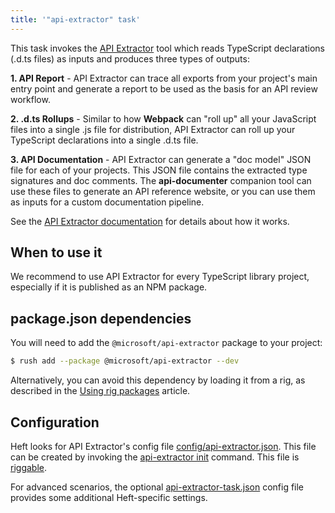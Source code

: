 ```yaml
---
title: '"api-extractor" task'
---
```


This task invokes the [API Extractor](@api-extractor/) tool which reads TypeScript declarations (.d.ts files)
as inputs and produces three types of outputs:

**1. API Report** - API Extractor can trace all exports from your project's main entry point and generate
a report to be used as the basis for an API review workflow.

**2. .d.ts Rollups** - Similar to how **Webpack** can "roll up" all your JavaScript files into a single .js file
for distribution, API Extractor can roll up your TypeScript declarations into a single .d.ts file.

**3. API Documentation** - API Extractor can generate a "doc model" JSON file for each of your projects.  This
JSON file contains the extracted type signatures and doc comments.  The **api-documenter** companion tool
can use these files to generate an API reference website, or you can use them as inputs for a custom documentation
pipeline.

See the [API Extractor documentation](@api-extractor/pages/overview/intro/) for details about how it works.


## When to use it

We recommend to use API Extractor for every TypeScript library project, especially if it is published as an NPM package.


## package.json dependencies

You will need to add the `@microsoft/api-extractor` package to your project:

```bash
$ rush add --package @microsoft/api-extractor --dev
```

Alternatively, you can avoid this dependency by loading it from a rig, as described in the [Using rig packages](../heft/rig_packages) article.


## Configuration

Heft looks for API Extractor's config file [config/api-extractor.json](@api-extractor/pages/commands/config_file/). This file can be created by invoking the [api-extractor init](@api-extractor/pages/commands/api-extractor_init/) command.  This file is [riggable](../heft/rig_packages).

For advanced scenarios, the optional [api-extractor-task.json](../heft_configs/api-extractor-task_json) config file provides some additional Heft-specific settings.

